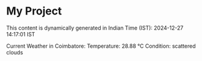 # My Project

This content is dynamically generated in Indian Time (IST): 2024-12-27 14:17:01 IST


Current Weather in Coimbatore:
Temperature: 28.88 °C
Condition: scattered clouds
